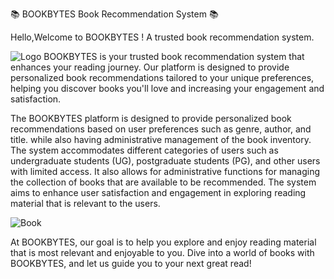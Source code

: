 📚 BOOKBYTES Book Recommendation System 📚

Hello,Welcome to BOOKBYTES ! A trusted book recommendation system.

![Logo](https://github.com/jjn7702/SECJ2154-OOP/assets/172096938/bf5bec5d-86fd-475e-8470-c73f19cc31b5)
BOOKBYTES is your trusted book recommendation system that enhances your reading journey. Our platform is designed to provide personalized book recommendations tailored to your unique preferences, helping you discover books you'll love and increasing your engagement and satisfaction.

The BOOKBYTES platform is designed to provide personalized book recommendations based on user preferences such as genre, author, and title. while also having administrative management of the book inventory. The system accommodates different categories of users such as undergraduate students (UG), postgraduate students (PG), and other users with limited access. It also allows for administrative functions for managing the collection of books that are available to be recommended. The system aims to enhance user satisfaction and engagement in exploring reading material that is relevant to the users.

![Book](https://github.com/jjn7702/SECJ2154-OOP/assets/172096938/d5e21bb7-284e-4cd0-adc8-5f16819d94ac)   


At BOOKBYTES, our goal is to help you explore and enjoy reading material that is most relevant and enjoyable to you. Dive into a world of books with BOOKBYTES, and let us guide you to your next great read!
